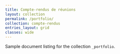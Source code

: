 ```yaml
---
title: Compte-rendus de réunions
layout: collection
permalink: /portfolio/
collection: compte-rendus
entries_layout: grid
classes: wide
---
```


Sample document listing for the collection `_portfolio`.
